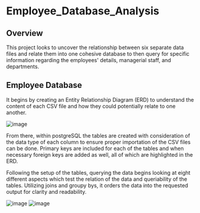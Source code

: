 # Employee_Database_Analysis

## Overview
This project looks to uncover the relationship between six separate data files and relate them into one cohesive database to then query for specific information regarding the employees' details, managerial staff, and departments.

## Employee Database
It begins by creating an Entity Relationship Diagram (ERD) to understand the content of each CSV file and how they could potentially relate to one another. 

![image](https://user-images.githubusercontent.com/88953017/149798020-b4231ad4-30fd-4e65-a97d-504fc2354ef8.png)

From there, within postgreSQL the tables are created with consideration of the data type of each column to ensure proper importation of the CSV files can be done. Primary keys are included for each of the tables and when necessary foreign keys are added as well, all of which are highlighted in the ERD. 

Following the setup of the tables, querying the data begins looking at eight different aspects which test the relation of the data and queriability of the tables. Utilizing joins and groupy bys, it orders the data into the requested output for clarity and readability. 

![image](https://user-images.githubusercontent.com/88953017/149797192-16cac6eb-08f2-48c5-b868-abf502315e43.png)
![image](https://user-images.githubusercontent.com/88953017/149796485-419908ab-9c69-4ac8-b487-d64931e2415d.png)
